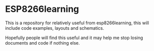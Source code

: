 # ESP8266learning

This is a repository for relatively useful from esp8266learning, this will include code examples, layouts and schematics.

Hopefully people will find this useful and it may help me stop losing documents and code if nothing else.
